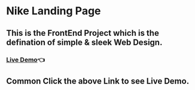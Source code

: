# Nike Landing Page

## This is the FrontEnd Project which is the defination of simple & sleek Web Design.

### [Live Demo](https://abhay-on-git.github.io/Nike-LandingPage)👈

## Common Click the above Link to see Live Demo.



